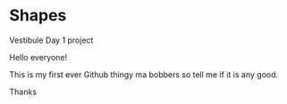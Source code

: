 # Shapes
Vestibule Day 1 project

Hello everyone!

This is my first ever Github thingy ma bobbers so tell me if it is any good. 

Thanks
